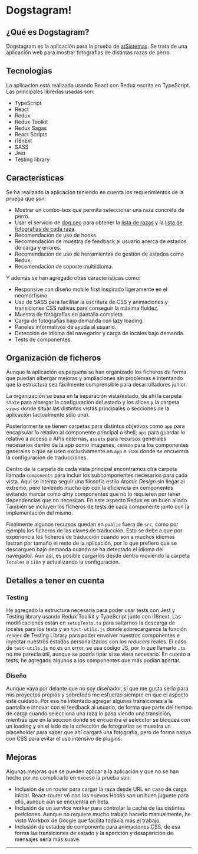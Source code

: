 # Dogstagram!

## ¿Qué es Dogstagram?
Dogstagram es la aplicación para la prueba de [atSistemas](https://atsistemas.com). Se trata de una aplicación web para mostrar fotografías de distintas razas de perro.


## Tecnologías
La aplicación está realizada usando React con Redux escrita en TypeScript. Las principales librerías usadas son:

  * TypeScript
  * React
  * Redux
  * Redux Toolkit
  * Redux Sagas
  * React Scripts
  * i18next
  * SASS
  * Jest
  * Testing library


## Características
Se ha realizado la aplicación teniendo en cuenta los requerimientos de la prueba que son:
  * Mostrar un combo-box que permita seleccionar una raza concreta de perro.
  * Usar el servicio de [dog.ceo](https://dog.ceo) para obtener la [lista de razas](https://dog.ceo/api/breeds/list/all) y la [lista de fotografías de cada raza](https://dog.ceo/api/breed/<raza>/images).
  * Recomendación de uso de hooks.
  * Recomendación de muestra de feedback al usuario acerca de estados de carga y errores.
  * Recomendación de uso de herramientas de gestión de estados como Redux.
  * Recomendación de soporte multiidioma.

Y además se han agregado otras características como:
  * Responsive con diseño mobile first inspirado ligeramente en el neomorfismo.
  * Uso de SASS para facilitar la escritura de CSS y animaciones y transiciones CSS nativas para conseguir la máxima fluidez.
  * Muestra de fotografías en pantalla completa.
  * Carga de fotografías bajo demanda con lazy loading.
  * Paneles informativos de ayuda al usuario.
  * Detección de idioma del navegador y carga de locales bajo demanda.
  * Tests de componentes.



## Organización de ficheros
Aunque la aplicación es pequeña se han organizado los ficheros de forma que puedan albergar mejoras y ampliaciones sin problemas e intentando que la estructura sea fácilmente comprensible para desarrolladores junior.

La organización se basa en la separación vista/estado, de ahí la carpeta `state` para albergar la configuración del estado y los slices y la carpeta `views` donde situar las distintas vistas principales o secciones de la aplicación (actualmente sólo una).

Posteriormente se tienen carpetas para distintos objetivos como `app` para encapsular lo relativo al componente principal o shell; `api` para guardar lo relativo a acceso a APIs externas, `assets` para recursos generales necesarios dentro de la app como imágenes, `common` para los componentes generales o que se usen exclusivamente en `app` e `i18n` donde se encuentra la configuración de traducciones.

Dentro de la carpeta de cada vista principal encontramos otra carpeta llamada `components` para incluir los subcomponentes necesarios para cada vista. Aquí se intenta seguir una filosofía estilo _Atomic Design_ sin llegar al extremo, pero teniendo mucho ojo con la eficiencia en componentes evitando marcar como _dirty_ componentes que no lo requieren por tener dependencias que no necesitan. En este aspecto Redux es un buen aliado. También se incluyen los ficheros de tests de cada componente junto con la implementación del mismo.

Finalmente algunos recursos quedan en `public` fuera de `src`, como por ejemplo los ficheros de las claves de traducción. Esto se debe a que por experiencia los ficheros de traducción cuando son a muchos idiomas lastran por tamaño el resto de la aplicación, por lo que prefiero que se descarguen bajo demanda cuando se ha detectado el idioma del navegador. Aún así, es posible cargarlos desde dentro moviendo la carpeta `locales` a `i18n` y actualizando la configuración.


## Detalles a tener en cuenta

### Testing
He agregado la estructura necesaria para poder usar tests con Jest y Testing library usando Redux Toolkit y TypeScript junto con i18next. Las modificaciones están en `setupTests.ts` para saltarnos la descarga de locales para los tests y en `test-utils.js` donde sobrecargamos la función `render` de Testing Library para poder envolver nuestros componentes e inyectar nuestros estados personalizados con los _reducers_ reales.
El caso de `test-utils.js` no es un error, se usa código JS, por lo que llamarlo `.ts` no me parecía útil, aunque se podría tipar si se viera necesario.
En cuanto a tests, he agregado algunos a los componentes que más podían aportar.

### Diseño
Aunque vaya por delante que no soy diseñador, sí que me gusta serlo para mis proyectos propios y sobretodo me esfuerzo siempre en que el aspecto esté cuidado. Por eso he intentado agregar algunas transiciones a la pantalla e innovar con el feedback al usuario, de forma que parte del tiempo de carga cuando selecciona una raza lo pasa viendo una transición, mientras que en la sección donde se encuentra el selecctor se bloquea con un loading y en el lado de la colección de fotografías se muestra un placeholder para saber que ahí cargará una fotografía, pero de forma nativa con CSS para evitar el uso intensivo de plugins.


## Mejoras
Algunas mejoras que se pueden aplicar a la aplicación y que no se han hecho por no complicarlo en exceso la prueba son:
  * Inclusión de un router para cargar la raza desde URL en caso de carga inicial. React-router v6 con los nuevos Hooks son un buen juguete para ello, aunque aún se encuentra en beta.
  * Inclusión de un service worker para controlar la caché de las distintas peticiones. Aunque no requiere mucho trabajo hacerlo manualmente, he visto Workbox de Google que facilita todavía más el trabajo.
  * Inclusión de estados de componente para animaciones CSS, de esa forma las transiciones de estado y la aparición y desaparición de mensajes sería más suave.

---